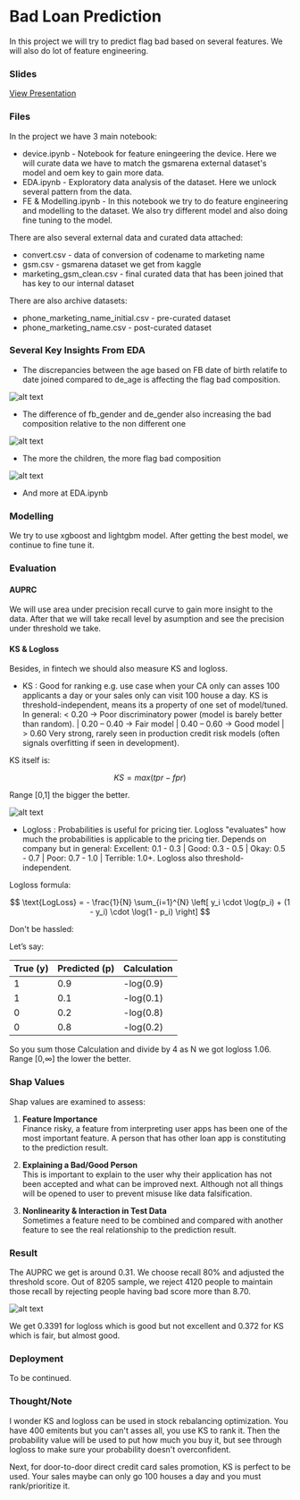 # Bad Loan Prediction

In this project we will try to predict flag bad based on several features. We will also do lot of feature engineering. 

### Slides

[View Presentation](https://docs.google.com/presentation/d/1bTWVKUndCJmqCgKBjqZI0zwOdDYtS8K9bzRzUUV4K6w/edit?usp=sharing)


### Files

In the project we have 3 main notebook:

- device.ipynb - Notebook for feature eningeering the device. Here we will curate data we have to match the gsmarena external dataset's model and oem key to gain more data.
- EDA.ipynb - Exploratory data analysis of the dataset. Here we unlock several pattern from the data.
- FE & Modelling.ipynb - In this notebook we try to do feature engineering and modelling to the dataset. We also try different model and also doing fine tuning to the model.

There are also several external data and curated data attached:

- convert.csv - data of conversion of codename to marketing name
- gsm.csv - gsmarena dataset we get from kaggle
- marketing_gsm_clean.csv - final curated data that has been joined that has key to our internal dataset

There are also archive datasets:

- phone_marketing_name_initial.csv - pre-curated dataset
- phone_marketing_name.csv - post-curated dataset

### Several Key Insights From EDA

- The discrepancies between the age based on FB date of birth relatife to date joined compared to de_age is affecting the flag bad composition.

![alt text](image-2.png)

- The difference of fb_gender and de_gender also increasing the bad composition relative to the non different one

![alt text](image-1.png)

- The more the children, the more flag bad composition

![alt text](image.png)

- And more at EDA.ipynb


### Modelling

We try to use xgboost and lightgbm model. After getting the best model, we continue to fine tune it.

### Evaluation

#### AUPRC

We will use area under precision recall curve to gain more insight to the data. After that we will take recall level by asumption and see the precision under threshold we take.

#### KS & Logloss

Besides, in fintech we should also measure KS and logloss.

- KS : Good for ranking e.g. use case when your CA only can asses 100 applicants a day or your sales only can visit 100 house a day. KS is threshold-independent, means its a property of one set of model/tuned. In general: < 0.20 → Poor discriminatory power (model is barely better than random). | 0.20 – 0.40 → Fair model | 0.40 – 0.60 → Good model | > 0.60 Very strong, rarely seen in production credit risk models (often signals overfitting if seen in development).

KS itself is:

$$
KS = max(tpr-fpr)
$$

Range [0,1] the bigger the better.

![alt text](image-3.png)

- Logloss : Probabilities is useful for pricing tier. Logloss "evaluates" how much the probabilities is applicable to the pricing tier. Depends on company but in general: Excellent: 0.1 - 0.3 | Good: 0.3 - 0.5 | Okay: 0.5 - 0.7 | Poor: 0.7 - 1.0 | Terrible: 1.0+. Logloss also threshold-independent.

Logloss formula:

$$
\text{LogLoss} = - \frac{1}{N} \sum_{i=1}^{N} \left[ y_i \cdot \log(p_i) + (1 - y_i) \cdot \log(1 - p_i) \right]
$$

Don't be hassled:

Let’s say:

| True (y) | Predicted (p) | Calculation  |
| -------- | ------------- | ------------ |
| 1        | 0.9           | -log(0.9)    |
| 1        | 0.1           | -log(0.1)    |
| 0        | 0.2           | -log(0.8)    |
| 0        | 0.8           | -log(0.2)    |

So you sum those Calculation and divide by 4 as N we got logloss 1.06. Range [0,∞] the lower the better.

### Shap Values

Shap values are examined to assess:
1. **Feature Importance**  
Finance risky, a feature from interpreting user apps has been one of the most important feature. A person that has other loan app is constituting to the prediction result.

2. **Explaining a Bad/Good Person**  
This is important to explain to the user why their application has not been accepted and what can be improved next. Although not all things will be opened to user to prevent misuse like data falsification.

3. **Nonlinearity & Interaction in Test Data**  
Sometimes a feature need to be combined and compared with another feature to see the real relationship to the prediction result.

### Result

The AUPRC we get is around 0.31. We choose recall 80% and adjusted the threshold score. Out of 8205 sample, we reject 4120 people to maintain those recall by rejecting people having bad score more than 8.70.

![alt text](image-4.png)

We get 0.3391 for logloss which is good but not excellent and 0.372 for KS which is fair, but almost good.

### Deployment

To be continued.

### Thought/Note

I wonder KS and logloss can be used in stock rebalancing optimization. You have 400 emitents but you can't asses all, you use KS to rank it. Then the probability value will be used to put how much you buy it, but see through logloss to make sure your probability doesn't overconfident.

Next, for door-to-door direct credit card sales promotion, KS is perfect to be used. Your sales maybe can only go 100 houses a day and you must rank/prioritize it.